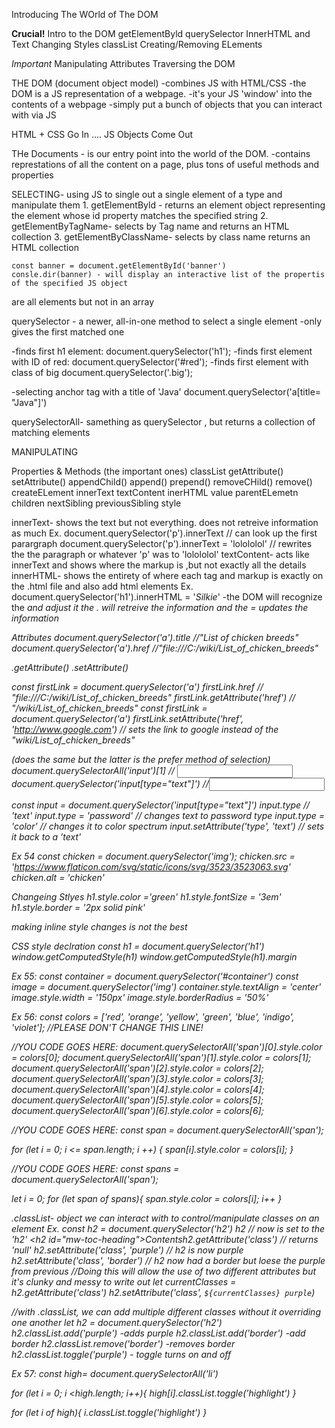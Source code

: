 Introducing The WOrld of The DOM


**Crucial!**
Intro to the DOM
getElementByld
querySelector
InnerHTML and Text
Changing Styles
classList
Creating/Removing ELements

*Important*
Manipulating Attributes
Traversing the DOM


THE DOM (document object model)
    -combines JS with HTML/CSS
    -the DOM is a JS representation of a webpage.
    -it's your JS 'window' into the contents of a webpage
    -simply put a bunch of objects that you can interact with via JS

HTML + CSS Go In .... JS Objects Come Out

THe Documents - is our entry point into the world of the DOM.
    -contains represtations of all the content on a page, plus tons of useful methods and properties

SELECTING- using JS to single out a single element of a type and manipulate them
    1. getElementByld - returns an element object representing the element whose id property matches the specified string
    2. getElementByTagName- selects by Tag name and returns an HTML collection
    3. getElementByClassName- selects by class name returns an HTML collection

    const banner = document.getElementById('banner')
    consle.dir(banner) - will display an interactive list of the propertis of the specified JS object
are all elements but not in an array

querySelector - a newer, all-in-one method to select a single element
    -only gives the first matched one

-finds first h1 element:
document.querySelector('h1');
-finds first element with ID of red:
document.querySelector('#red');
-finds first element with class of big
document.querySelector('.big');

-selecting anchor tag with a title of 'Java'
document.querySelector('a[title= "Java"]')

querySelectorAll- samething as querySelector , but returns a collection of matching elements

MANIPULATING

Properties & Methods (the important ones)
classList
getAttribute()
setAttribute()
appendChild()
append()
prepend()
removeCHild()
remove()
createELement
innerText
textContent
inerHTML
value
parentELemetn
children
nextSibling
previousSibling
style


innerText- shows the text but not everything. does not retreive information as much
    Ex. document.querySelector('p').innerText  // can look up the first parargraph 
        document.querySelector('p').innerText = 'lolololol' // rewrites the the paragraph or whatever 'p' was to 'lolololol'
textContent- acts like innerText and shows where the markup is ,but not exactly all the details
innerHTML- shows the entirety of where each tag and markup is exactly on the .html file and also add html elements
    Ex. document.querySelector('h1').innerHTML = '<i>Silkie</i>'
    -the DOM will recognize the <i> and adjust it 
    the . will retreive the information and the = updates the information


Attributes
document.querySelector('a').title  //"List of chicken breeds"
document.querySelector('a').href    //"file:///C:/wiki/List_of_chicken_breeds"

.getAttribute()
.setAttribute()

const firstLink = document.querySelector('a')
firstLink.href  // "file:///C:/wiki/List_of_chicken_breeds"
firstLink.getAttribute('href')  //  "/wiki/List_of_chicken_breeds"
const firstLink = document.querySelector('a')
firstLink.setAttribute('href', 'http://www.google.com') // sets the link to google instead of the "wiki/List_of_chicken_breeds"

(does the same but the latter is the prefer method of selection)
document.querySelectorAll('input')[1] // <input type="text">
document.querySelector('input[type="text"]') //<input type="text">

const input = document.querySelector('input[type="text"]') 
input.type // 'text'
input.type = 'password' // changes text to password type
input.type = 'color' // changes it to color spectrum
input.setAttribute('type', 'text') // sets it back to a 'text'

Ex 54
const chicken = document.querySelector('img');
chicken.src = 'https://www.flaticon.com/svg/static/icons/svg/3523/3523063.svg'
chicken.alt = 'chicken'

Changeing Stlyes
h1.style.color ='green'
h1.style.fontSize = '3em'
h1.style.border = '2px solid pink'

making inline style changes is not the best

CSS style declration
const h1 = document.querySelector('h1')
window.getComputedStyle(h1) 
window.getComputedStyle(h1).margin

Ex 55:
const container = document.querySelector('#container')
const image = document.querySelector('img')
container.style.textAlign = 'center'
image.style.width = '150px'
image.style.borderRadius = '50%'

Ex 56:
const colors = ['red', 'orange', 'yellow', 'green', 'blue', 'indigo', 'violet']; //PLEASE DON'T CHANGE THIS LINE!

//YOU CODE GOES HERE:
document.querySelectorAll('span')[0].style.color = colors[0];
document.querySelectorAll('span')[1].style.color = colors[1];
document.querySelectorAll('span')[2].style.color = colors[2];
document.querySelectorAll('span')[3].style.color = colors[3];
document.querySelectorAll('span')[4].style.color = colors[4];
document.querySelectorAll('span')[5].style.color = colors[5];
document.querySelectorAll('span')[6].style.color = colors[6];

//YOU CODE GOES HERE:
const span = document.querySelectorAll('span');

for (let i = 0; i <= span.length; i ++) {
    span[i].style.color = colors[i];
}

//YOU CODE GOES HERE:
const spans = document.querySelectorAll('span');

let i = 0;
for (let span of spans){
    span.style.color = colors[i];
    i++
}

.classList- object we can interact with to control/manipulate classes on an element
Ex.
const h2 = document.querySelector('h2')
h2 // now is set to the 'h2' <h2 id=​"mw-toc-heading">​Contents​</h2>​
h2.getAttribute('class') // returns 'null'
h2.setAttribute('class', 'purple') // h2 is now purple
h2.setAttribute('class', 'border') // h2 now had a border but loese the purple from previous
//Doing this will allow the use of two different attributes but it's clunky and messy to write out
let currentClasses = h2.getAttribute('class')
h2.setAttribute('class', `${currentClasses} purple`)

//with .classList, we can add multiple different classes without it overriding one another
let h2 = document.querySelector('h2')
h2.classList.add('purple')  -adds purple
h2.classList.add('border')  -add border
h2.classList.remove('border') -removes border 
h2.classList.toggle('purple') - toggle turns on and off

Ex 57:
const high= document.querySelectorAll('li')

for (let i = 0; i <high.length; i++){
    high[i].classList.toggle('highlight')
}

for (let i of high){
    i.classList.toggle('highlight')
}